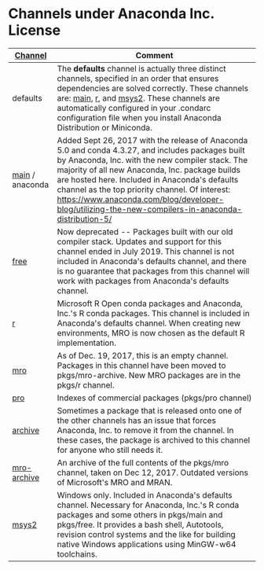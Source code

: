 # Channels under Anaconda Inc. License

| [Channel](https://repo.anaconda.com/pkgs/) | Comment |
| -- | -- |
| defaults | The **defaults** channel is actually three distinct channels, specified in an order that ensures dependencies are solved correctly. These channels are: [main](https://anaconda.org/main), [r](https://anaconda.org/r), and [msys2](https://anaconda.org/msys2). These channels are automatically configured in your .condarc configuration file when you install Anaconda Distribution or Miniconda. |
| [main](https://anaconda.org/main)  / anaconda | Added Sept 26, 2017 with the release of Anaconda 5.0 and conda 4.3.27, and includes packages built by Anaconda, Inc. with the new compiler stack. The majority of all new Anaconda, Inc. package builds are hosted here. Included in Anaconda's defaults channel as the top priority channel. Of interest: https://www.anaconda.com/blog/developer-blog/utilizing-the-new-compilers-in-anaconda-distribution-5/ | 
| [free](https://anaconda.org/free) | Now deprecated -- Packages built with our old compiler stack. Updates and support for this channel ended in July 2019. This channel is not included in Anaconda's defaults channel, and there is no guarantee that packages from this channel will work with packages from Anaconda's defaults channel. | 
| [r](https://anaconda.org/r) | Microsoft R Open conda packages and Anaconda, Inc.'s R conda packages. This channel is included in Anaconda's defaults channel. When creating new environments, MRO is now chosen as the default R implementation. | 
| [mro](https://anaconda.org/mro) | As of Dec. 19, 2017, this is an empty channel. Packages in this channel have been moved to pkgs/mro-archive. New MRO packages are in the pkgs/r channel. |
| [pro](https://anaconda.org/pro) | Indexes of commercial packages (pkgs/pro channel) | 
| [archive](https://anaconda.org/archive) | Sometimes a package that is released onto one of the other channels has an issue that forces Anaconda, Inc. to remove it from the channel. In these cases, the package is archived to this channel for anyone who still needs it. | 
| [mro-archive](https://anaconda.org/mro-archive) | An archive of the full contents of the pkgs/mro channel, taken on Dec 12, 2017. Outdated versions of Microsoft's MRO and MRAN. | 
| [msys2](https://anaconda.org/msys2) | Windows only. Included in Anaconda's defaults channel. Necessary for Anaconda, Inc.'s R conda packages and some others in pkgs/main and pkgs/free. It provides a bash shell, Autotools, revision control systems and the like for building native Windows applications using MinGW-w64 toolchains. |